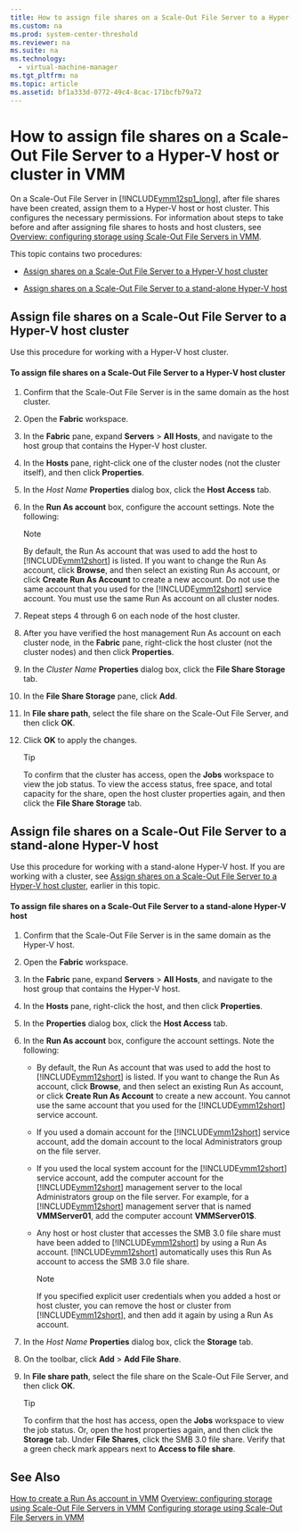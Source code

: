 ```yaml
---
title: How to assign file shares on a Scale-Out File Server to a Hyper-V host or cluster in VMM
ms.custom: na
ms.prod: system-center-threshold
ms.reviewer: na
ms.suite: na
ms.technology: 
  - virtual-machine-manager
ms.tgt_pltfrm: na
ms.topic: article
ms.assetid: bf1a333d-0772-49c4-8cac-171bcfb79a72
---
```

# How to assign file shares on a Scale-Out File Server to a Hyper-V host or cluster in VMM
On a Scale\-Out File Server in [!INCLUDE[vmm12sp1_long](./Token/vmm12sp1_long_md.md)], after file shares have been created, assign them to a Hyper\-V host or host cluster. This configures the necessary permissions. For information about steps to take before and after assigning file shares to hosts and host clusters, see [Overview: configuring storage using Scale-Out File Servers in VMM](./Overview--configuring-storage-using-Scale-Out-File-Servers-in-VMM.md).

This topic contains two procedures:

-   [Assign shares on a Scale-Out File Server to a Hyper-V host cluster](./How-to-assign-file-shares-on-a-Scale-Out-File-Server-to-a-Hyper-V-host-or-cluster-in-VMM.md#BKMK_cluster)

-   [Assign shares on a Scale-Out File Server to a stand-alone Hyper-V host](./How-to-assign-file-shares-on-a-Scale-Out-File-Server-to-a-Hyper-V-host-or-cluster-in-VMM.md#BKMK_standalone)

## <a name="BKMK_cluster"></a>Assign file shares on a Scale\-Out File Server to a Hyper\-V host cluster
Use this procedure for working with a Hyper\-V host cluster.

#### To assign file shares on a Scale\-Out File Server to a Hyper\-V host cluster

1.  Confirm that the Scale\-Out File Server is in the same domain as the host cluster.

2.  Open the **Fabric** workspace.

3.  In the **Fabric** pane, expand **Servers** > **All Hosts**, and navigate to the host group that contains the Hyper\-V host cluster.

4.  In the **Hosts** pane, right\-click one of the cluster nodes \(not the cluster itself\), and then click **Properties**.

5.  In the *Host Name* **Properties** dialog box, click the **Host Access** tab.

6.  In the **Run As account** box, configure the account settings. Note the following:

    > [!NOTE]
    > By default, the Run As account that was used to add the host to [!INCLUDE[vmm12short](./Token/vmm12short_md.md)] is listed. If you want to change the Run As account, click **Browse**, and then select an existing Run As account, or click **Create Run As Account** to create a new account. Do not use the same account that you used for the [!INCLUDE[vmm12short](./Token/vmm12short_md.md)] service account. You must use the same Run As account on all cluster nodes.

7.  Repeat steps 4 through 6 on each node of the host cluster.

8.  After you have verified the host management Run As account on each cluster node, in the **Fabric** pane, right\-click the host cluster \(not the cluster nodes\) and then click **Properties**.

9. In the *Cluster Name* **Properties** dialog box, click the **File Share Storage** tab.

10. In the **File Share Storage** pane, click **Add**.

11. In **File share path**, select the file share on the Scale\-Out File Server, and then click **OK**.

12. Click **OK** to apply the changes.

    > [!TIP]
    > To confirm that the cluster has access, open the **Jobs** workspace to view the job status. To view the access status, free space, and total capacity for the share, open the host cluster properties again, and then click the **File Share Storage** tab.

## <a name="BKMK_standalone"></a>Assign file shares on a Scale\-Out File Server to a stand\-alone Hyper\-V host
Use this procedure for working with a stand\-alone Hyper\-V host. If you are working with a cluster, see [Assign shares on a Scale-Out File Server to a Hyper-V host cluster](./How-to-assign-file-shares-on-a-Scale-Out-File-Server-to-a-Hyper-V-host-or-cluster-in-VMM.md#BKMK_cluster), earlier in this topic.

#### To assign file shares on a Scale\-Out File Server to a stand\-alone Hyper\-V host

1.  Confirm that the Scale\-Out File Server is in the same domain as the Hyper\-V host.

2.  Open the **Fabric** workspace.

3.  In the **Fabric** pane, expand **Servers** > **All Hosts**, and navigate to the host group that contains the Hyper\-V host.

4.  In the **Hosts** pane, right\-click the host, and then click **Properties**.

5.  In the **Properties** dialog box, click the **Host Access** tab.

6.  In the **Run As account** box, configure the account settings. Note the following:

    -   By default, the Run As account that was used to add the host to [!INCLUDE[vmm12short](./Token/vmm12short_md.md)] is listed. If you want to change the Run As account, click **Browse**, and then select an existing Run As account, or click **Create Run As Account** to create a new account. You cannot use the same account that you used for the [!INCLUDE[vmm12short](./Token/vmm12short_md.md)] service account.

    -   If you used a domain account for the [!INCLUDE[vmm12short](./Token/vmm12short_md.md)] service account, add the domain account to the local Administrators group on the file server.

    -   If you used the local system account for the [!INCLUDE[vmm12short](./Token/vmm12short_md.md)] service account, add the computer account for the [!INCLUDE[vmm12short](./Token/vmm12short_md.md)] management server to the local Administrators group on the file server. For example, for a [!INCLUDE[vmm12short](./Token/vmm12short_md.md)] management server that is named **VMMServer01**, add the computer account **VMMServer01$**.

    -   Any host or host cluster that accesses the SMB 3.0 file share must have been added to [!INCLUDE[vmm12short](./Token/vmm12short_md.md)] by using a Run As account. [!INCLUDE[vmm12short](./Token/vmm12short_md.md)] automatically uses this Run As account to access the SMB 3.0 file share.

        > [!NOTE]
        > If you specified explicit user credentials when you added a host or host cluster, you can remove the host or cluster from [!INCLUDE[vmm12short](./Token/vmm12short_md.md)], and then add it again by using a Run As account.

7.  In the *Host Name* **Properties** dialog box, click the **Storage** tab.

8.  On the toolbar, click **Add** > **Add File Share**.

9. In **File share path**, select the file share on the Scale\-Out File Server, and then click **OK**.

    > [!TIP]
    > To confirm that the host has access, open the **Jobs** workspace to view the job status. Or, open the host properties again, and then click the **Storage** tab. Under **File Shares**, click the SMB 3.0 file share. Verify that a green check mark appears next to **Access to file share**.

## See Also
[How to create a Run As account in VMM](./How-to-create-a-Run-As-account-in-VMM.md)
[Overview: configuring storage using Scale-Out File Servers in VMM](./Overview--configuring-storage-using-Scale-Out-File-Servers-in-VMM.md)
[Configuring storage using Scale-Out File Servers in VMM](./Configuring-storage-using-Scale-Out-File-Servers-in-VMM.md)


